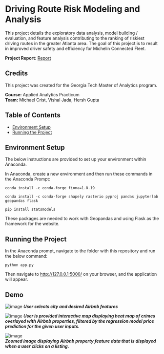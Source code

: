 # Driving Route Risk Modeling and Analysis
This project details the exploratory data analysis, model building / evaluation, and feature analysis contributing to the ranking of riskiest driving routes in the greater Atlanta area. 
The goal of this project is to result in improved driver safety and efficiency for Michelin Connected Fleet.

**Project Report:** [Report](https://github.com/mikecrist/DrivingRouteRisk/blob/main/Report/Report_DrivingRouteRisk.pdf)

## Credits
This project was created for the Georgia Tech Master of Analytics program.<br>

**Course:** Applied Analytics Practicum<br>
**Team:** Michael Crist, Vishal Jada, Hersh Gupta

## Table of Contents
- [Environment Setup](#Environment-Setup)
- [Running the Project](#Running-the-Project)

## Environment Setup
The below instructions are provided to set up your environment within Anaconda.

In Anaconda, create a new environment and then run these commands in the Anaconda Prompt:
```
conda install -c conda-forge fiona=1.8.19
 
conda install -c conda-forge shapely rasterio pyproj pandas jupyterlab geopandas flask

pip install statsmodels
```
These packages are needed to work with Geopandas and using Flask as the framework for the website.

## Running the Project
In the Anaconda prompt, navigate to the folder with this repository and run the below command:
```
python app.py
```
Then navigate to http://127.0.0.1:5000/ on your browser, and the application will appear.

## Demo
![image](https://github.com/mikecrist/AirbnbSafety/assets/31662579/79f6c0f3-c38f-4010-90af-3ea3baa0c6ec)
***User selects city and desired Airbnb features***

![image](https://github.com/mikecrist/AirbnbSafety/assets/31662579/b747e77a-2833-47ad-98e5-730d17ccce22)
***User is provided interactive map displaying heat map of crimes overlayed with Airbnb properties, filtered by the regression model price prediction for the given user inputs.***

![image](https://github.com/mikecrist/AirbnbSafety/assets/31662579/3ef8ecb6-ffc2-4110-a169-264d98ff4719) <br>
***Zoomed image displaying Airbnb property feature data that is displayed when a user clicks on a listing.***
